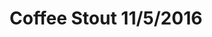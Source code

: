 ---
title: Coffee Stout 11/5/2016
bjcp_cat: American Stout (13 E)
brew_date: November 05, 2016
type: homebrew_recipe
short_description: Another iteration of the Coffee Stout.  Typical malt bill for a stout with 2 ounces of coffee thrown in at flameout.
page_url: /recipes/Coffee_Stout_11_5_2016.html
---
